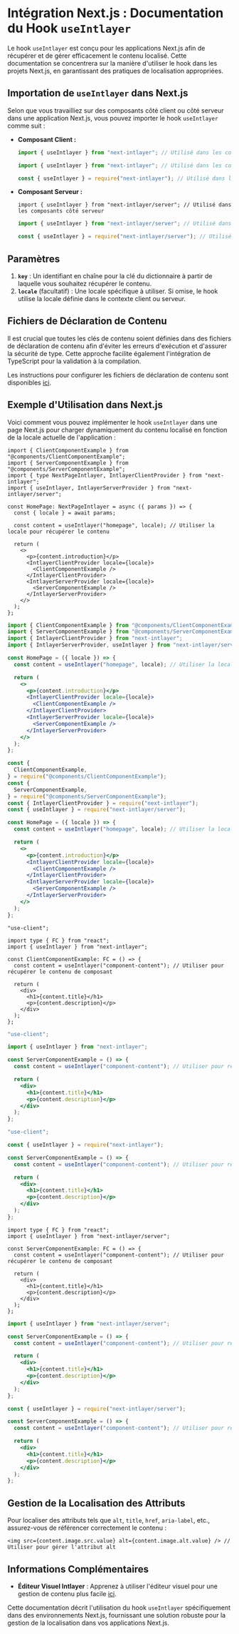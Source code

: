 # Intégration Next.js : Documentation du Hook `useIntlayer`

Le hook `useIntlayer` est conçu pour les applications Next.js afin de récupérer et de gérer efficacement le contenu localisé. Cette documentation se concentrera sur la manière d'utiliser le hook dans les projets Next.js, en garantissant des pratiques de localisation appropriées.

## Importation de `useIntlayer` dans Next.js

Selon que vous travailliez sur des composants côté client ou côté serveur dans une application Next.js, vous pouvez importer le hook `useIntlayer` comme suit :

- **Composant Client :**

  ```typescript codeFormat="typescript"
  import { useIntlayer } from "next-intlayer"; // Utilisé dans les composants côté client
  ```

  ```javascript codeFormat="esm"
  import { useIntlayer } from "next-intlayer"; // Utilisé dans les composants côté client
  ```

  ```javascript codeFormat="commonjs"
  const { useIntlayer } = require("next-intlayer"); // Utilisé dans les composants côté client
  ```

- **Composant Serveur :**

  ```tsx codeFormat="typescript"
  import { useIntlayer } from "next-intlayer/server"; // Utilisé dans les composants côté serveur
  ```

  ```javascript codeFormat="esm"
  import { useIntlayer } from "next-intlayer/server"; // Utilisé dans les composants côté serveur
  ```

  ```javascript codeFormat="commonjs"
  const { useIntlayer } = require("next-intlayer/server"); // Utilisé dans les composants côté serveur
  ```

## Paramètres

1. **`key`** : Un identifiant en chaîne pour la clé du dictionnaire à partir de laquelle vous souhaitez récupérer le contenu.
2. **`locale`** (facultatif) : Une locale spécifique à utiliser. Si omise, le hook utilise la locale définie dans le contexte client ou serveur.

## Fichiers de Déclaration de Contenu

Il est crucial que toutes les clés de contenu soient définies dans des fichiers de déclaration de contenu afin d'éviter les erreurs d'exécution et d'assurer la sécurité de type. Cette approche facilite également l'intégration de TypeScript pour la validation à la compilation.

Les instructions pour configurer les fichiers de déclaration de contenu sont disponibles [ici](https://github.com/aymericzip/intlayer/blob/main/docs/fr/content_declaration/get_started.md).

## Exemple d'Utilisation dans Next.js

Voici comment vous pouvez implémenter le hook `useIntlayer` dans une page Next.js pour charger dynamiquement du contenu localisé en fonction de la locale actuelle de l'application :

```tsx fileName="src/pages/[locale]/index.tsx" codeFormat="typescript"
import { ClientComponentExample } from "@components/ClientComponentExample";
import { ServerComponentExample } from "@components/ServerComponentExample";
import { type NextPageIntlayer, IntlayerClientProvider } from "next-intlayer";
import { useIntlayer, IntlayerServerProvider } from "next-intlayer/server";

const HomePage: NextPageIntlayer = async ({ params }) => {
  const { locale } = await params;

  const content = useIntlayer("homepage", locale); // Utiliser la locale pour récupérer le contenu

  return (
    <>
      <p>{content.introduction}</p>
      <IntlayerClientProvider locale={locale}>
        <ClientComponentExample />
      </IntlayerClientProvider>
      <IntlayerServerProvider locale={locale}>
        <ServerComponentExample />
      </IntlayerServerProvider>
    </>
  );
};
```

```jsx fileName="src/pages/[locale]/index.csx" codeFormat="esm"
import { ClientComponentExample } from "@components/ClientComponentExample";
import { ServerComponentExample } from "@components/ServerComponentExample";
import { IntlayerClientProvider } from "next-intlayer";
import { IntlayerServerProvider, useIntlayer } from "next-intlayer/server";

const HomePage = ({ locale }) => {
  const content = useIntlayer("homepage", locale); // Utiliser la locale pour récupérer le contenu

  return (
    <>
      <p>{content.introduction}</p>
      <IntlayerClientProvider locale={locale}>
        <ClientComponentExample />
      </IntlayerClientProvider>
      <IntlayerServerProvider locale={locale}>
        <ServerComponentExample />
      </IntlayerServerProvider>
    </>
  );
};
```

```jsx fileName="src/components/ClientComponentExample.csx" codeFormat="commonjs"
const {
  ClientComponentExample,
} = require("@components/ClientComponentExample");
const {
  ServerComponentExample,
} = require("@components/ServerComponentExample");
const { IntlayerClientProvider } = require("next-intlayer");
const { useIntlayer } = require("next-intlayer/server");

const HomePage = ({ locale }) => {
  const content = useIntlayer("homepage", locale); // Utiliser la locale pour récupérer le contenu

  return (
    <>
      <p>{content.introduction}</p>
      <IntlayerClientProvider locale={locale}>
        <ClientComponentExample />
      </IntlayerClientProvider>
      <IntlayerServerProvider locale={locale}>
        <ServerComponentExample />
      </IntlayerServerProvider>
    </>
  );
};
```

```tsx fileName="src/components/ClientComponentExample.tsx" codeFormat="typescript"
"use-client";

import type { FC } from "react";
import { useIntlayer } from "next-intlayer";

const ClientComponentExample: FC = () => {
  const content = useIntlayer("component-content"); // Utiliser pour récupérer le contenu de composant

  return (
    <div>
      <h1>{content.title}</h1>
      <p>{content.description}</p>
    </div>
  );
};
```

```jsx fileName="src/components/ClientComponentExample.msx" codeFormat="esm"
"use-client";

import { useIntlayer } from "next-intlayer";

const ServerComponentExample = () => {
  const content = useIntlayer("component-content"); // Utiliser pour récupérer le contenu de composant

  return (
    <div>
      <h1>{content.title}</h1>
      <p>{content.description}</p>
    </div>
  );
};
```

```jsx fileName="src/components/ClientComponentExample.csx" codeFormat="commonjs"
"use-client";

const { useIntlayer } = require("next-intlayer");

const ServerComponentExample = () => {
  const content = useIntlayer("component-content"); // Utiliser pour récupérer le contenu de composant

  return (
    <div>
      <h1>{content.title}</h1>
      <p>{content.description}</p>
    </div>
  );
};
```

```tsx fileName="src/components/ServerComponentExample.tsx" codeFormat="typescript"
import type { FC } from "react";
import { useIntlayer } from "next-intlayer/server";

const ServerComponentExample: FC = () => {
  const content = useIntlayer("component-content"); // Utiliser pour récupérer le contenu de composant

  return (
    <div>
      <h1>{content.title}</h1>
      <p>{content.description}</p>
    </div>
  );
};
```

```jsx fileName="src/components/ServerComponentExample.mjx" codeFormat="esm"
import { useIntlayer } from "next-intlayer/server";

const ServerComponentExample = () => {
  const content = useIntlayer("component-content"); // Utiliser pour récupérer le contenu de composant

  return (
    <div>
      <h1>{content.title}</h1>
      <p>{content.description}</p>
    </div>
  );
};
```

```jsx fileName="src/components/ServerComponentExample.csx" codeFormat="commonjs"
const { useIntlayer } = require("next-intlayer/server");

const ServerComponentExample = () => {
  const content = useIntlayer("component-content"); // Utiliser pour récupérer le contenu de composant

  return (
    <div>
      <h1>{content.title}</h1>
      <p>{content.description}</p>
    </div>
  );
};
```

## Gestion de la Localisation des Attributs

Pour localiser des attributs tels que `alt`, `title`, `href`, `aria-label`, etc., assurez-vous de référencer correctement le contenu :

```tsx
<img src={content.image.src.value} alt={content.image.alt.value} /> // Utiliser pour gérer l'attribut alt
```

## Informations Complémentaires

- **Éditeur Visuel Intlayer** : Apprenez à utiliser l'éditeur visuel pour une gestion de contenu plus facile [ici](https://github.com/aymericzip/intlayer/blob/main/docs/fr/intlayer_editor.md).

Cette documentation décrit l'utilisation du hook `useIntlayer` spécifiquement dans des environnements Next.js, fournissant une solution robuste pour la gestion de la localisation dans vos applications Next.js.
